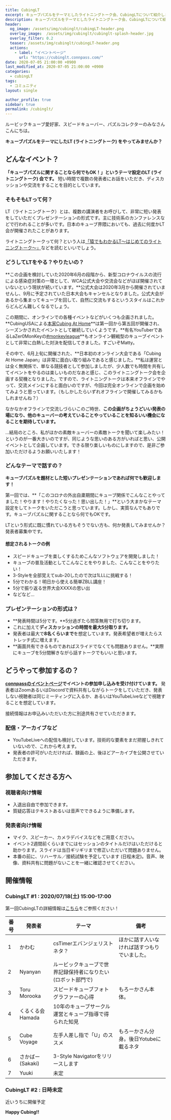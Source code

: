```yaml
---
title: CubingLT
excerpt: キューブパズルをテーマとしたライトニングトーク会、CubingLTについて紹介します。
description: キューブパズルをテーマとしたライトニングトーク会、CubingLTについて紹介します。
header:
  og_image: /assets/img/cubinglt/cubingLT-header.png
  overlay_image:  /assets/img/cubinglt/cubinglt-splash-header.jpg
  overlay_filter: 0.2
  teaser: /assets/img/cubinglt/cubingLT-header.png
  actions:
    - label: "イベントページ"
      url: "https://cubinglt.connpass.com/"
date: 2020-07-05 21:00:00 +0900
last_modified_at: 2020-07-05 21:00:00 +0900
categories:
  - cubingLT
tags:
  - コミュニティ
layout: single

author_profile: true
sidebar: true
permalink: /cubinglt/
---
```


ルービックキューブ愛好家、スピードキューバー、パズルコレクターのみなさんこんにちは。

**キューブパズルをテーマにしたLT (ライトニングトーク) をやってみませんか？**

## どんなイベント？
**「キューブパズルに関することなら何でもOK！」というテーマ設定のLT (ライトニングトーク) 会です。** 短い時間で複数の発表者にお話をいただき、ディスカッションや交流をすることを目的としています。

### そもそもLTって何？
LT（ライトニングトーク）とは、複数の講演者をお呼びして、非常に短い発表をしていただくプレゼンテーションの形式です。主に技術系のカンファレンスなどで行われることが多いです。日本のキューブ界隈においても、過去に何度かLT会が開催されたことがあります。

ライトニングトークって何？という人は[「猿でもわかるLT～はじめてのライトニングトーク～」](https://note.com/mc_kurita/n/n5db9cba224b5)などを読むといいでしょう。

### どうしてLTをやる？やりたいの？
**この企画を検討していた2020年6月の段階から、新型コロナウイルスの流行による感染症対策の一環として、WCA公式大会や交流会などがほぼ開催されていないという現状が続いています。**公式大会は2020年3月から開催されていませんし、9月に予定されていた日本大会もキャンセルとなりました。公式大会があるから集まってキューブを回して、自然に交流もするというスタイルはこれからどんどん難しくなるでしょう。

この期間に、オンラインでの各種イベントなどがいくつも企画されました。**CubingUSAによる[本家Cubing At Home](https://www.cubingathome.com/)**は第一回から第五回が開催され、シーズンかされたイベントとして継続していくようです。**有名YouTuberであるLaZer0MonKeyの[#monkeyleague](https://www.youtube.com/watch?v=1qAVOekHMxQ)**もオンライン観戦型のキューブイベントとして非常に白熱した対決を配信してきました。すごいぞMatty。

その中で、6月上旬に開催された、**日本初のオンライン大会である「Cubing At Home Japan」は非常に面白い取り組みであると感じました。**私は運営とは全く無関係で、単なる競技者として参加しましたが、少人数でも時間を共有してイベントをやるのは楽しいものだなあと感じ、このライトニングトーク会を企画する契機となりました。ですので、ライトニングトークは本来オフラインでやって、交流メインにすると面白いのですが、今回は完全オンラインで企画を始めてみようと思っています。（もしかしたらいずれオフラインで開催してみるかもしれませんね？）

なかなかオフラインで交流しづらいこのご時世、**この企画がちょうどいい発表の場になり、他のキューバーの考えていることやっていることを知るいい機会になることを期待しています。**

…結局のところ、私がほかの素敵キューバーの素敵トークを聞いて楽しみたい！というのが一番大きいのですが、同じような思いのある方がいればと思い、公開イベントとして企画しています。できる限り楽しいものにしますので、是非ご参加いただけるようお願いいたします！

### どんなテーマで話すの？
**キューブパズルを題材とした短いプレゼンテーションであれば何でも歓迎します！**

第一回では、**「このコロナの外出自粛期間にキューブ関係でこんなことやってました！やります！やりたくなった！思い出した！」**という大まかなテーマ設定をしてトークをいただこうと思っています。しかし、実質なんでもありです。キューブパズルに関することなら何でもOKです。

LTという形式に既に慣れている方もそうでない方も、何か発表してみませんか？　発表者募集中です。

#### 想定されるトークの例
- スピードキューブを楽しくするためこんなソフトウェアを開発しました！
- キューブの普及活動としてこんなことをやりました、こんなことをやりたい！
- 3-Styleを全部覚えてsub-20したので次は1LLLに挑戦する！
- 5分でわかる！明日から使える簡単ZBLL講座！
- 5分で振り返る世界大会XXXXの思い出
- などなど…

### プレゼンテーションの形式は？
- **発表時間は5分です。**5分過ぎたら問答無用で打ち切ります。
- これに加えて**ディスカッションの時間を最大5分取ります。**
- 発表者は最大で**8名くらいまで**を想定しています。発表希望者が増えたらストレッチ式に増えます。
- **画面共有できるものであればスライドでなくても問題ありません。**実際にキューブを5分間解きながら話すトークでもいいと思います。

## どうやって参加するの？
**[connpassのイベントページ](https://cubinglt.connpass.com/)でイベントの参加申し込みを受け付けています。**
発表者はZoomあるいはDiscordで資料共有しながらトークをしていただき、発表しない視聴者は同じミーティングに入るか、あるいはYouTubeLiveなどで視聴することを想定しています。

接続情報はお申込みいただいた方に別途共有させていただきます。

### 配信・アーカイブなど
- YouTubeLiveへの配信も検討しています。技術的な要素をまだ把握しきれていないので、これから考えます。
- 発表者の許可がいただければ、録画の上、後ほどアーカイブを公開させていただきます。

## 参加してくださる方へ
### 視聴者向け情報
- 入退出自由で参加できます。
- 質疑応答はテキストあるいは音声でできるように準備します。

### 発表者向け情報
- マイク、スピーカー、カメラデバイスなどをご用意ください。
- イベント2週間前くらいまでにはセッションのタイトルだけはいただけると助かります。スライドは当日ギリギリまで修正いただいて問題ありません。
- 本番の前に、リハーサル／接続試験を予定しています (日程未定)。音声、映像、資料共有に問題がないことを一緒に確認させてください。

## 開催情報
### CubingLT #1 : 2020/07/18(土) 15:00-17:00
第一回CubingLTの詳細情報は[こちら](/cubinglt/1)をご参照ください！

|番号|発表者|テーマ|備考|
|---|------|-------|-----|
|1|かわむ|csTimerエバンジェリストネタ？|ほかに話す人いなければ話すつもりでいました。|
|2|Nyanyan|ルービックキューブで世界記録保持者になりたい(ロボット部門で)||
|3|Toru Morooka|スピードキューブフォトグラファーの心得|もろーかさん本体。|
|4|くるくる会 Hamada|10年のキューブサークル運営とキューブ指導で得られた知見||
|5|Cube Voyage|左手人差し指で「U」のススメ|もろーかさん分身。後日Yotubeに載るネタ|
|6|さかばー(Sakaki)|3-Style Navigatorをリリースします||
|7|Yuuki|未定||

### CubingLT #2 : 日時未定
近いうちに開催予定

**Happy Cubing!!**
